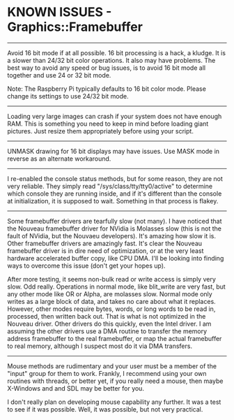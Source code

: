 # KNOWN ISSUES - Graphics::Framebuffer

-----

Avoid 16 bit mode if at all possible.  16 bit processing is a hack, a kludge.  It is a slower than 24/32 bit color operations.  It also may have problems.  The best way to avoid any speed or bug issues, is to avoid 16 bit mode all together and use 24 or 32 bit mode.

Note:  The Raspberry Pi typically defaults to 16 bit color mode.  Please change its settings to use 24/32 bit mode.

-----

Loading very large images can crash if your system does not have enough RAM.  This is something you need to keep in mind before loading giant pictures.  Just resize them appropriately before using your script.

-----

UNMASK drawing for 16 bit displays may have issues.  Use MASK mode in reverse as an alternate workaround.

-----

I re-enabled the console status methods, but for some reason, they are not very reliable.  They simply read "/sys/class/tty/tty0/active" to determine which console they are running inside, and if it's different than the console at initialization, it is supposed to wait.  Something in that process is flakey.

-----

Some framebuffer drivers are tearfully slow (not many).  I have noticed that the Nouveau framebuffer driver for NVidia is Molasses slow (this is not the fault of NVidia, but the Nouvaeu developers).  It's amazing how slow it is.  Other framebuffer drivers are amazingly fast.  It's clear the Nouveau framebuffer driver is in dire need of optimization, or at the very least hardware accelerated buffer copy, like CPU DMA.  I'll be looking into finding ways to overcome this issue (don't get your hopes up).

After more testing, it seems non-bulk read or write access is simply very slow.  Odd really.  Operations in normal mode, like blit_write are very fast, but any other mode like OR or Alpha, are molasses slow.  Normal mode only writes as a large block of data, and takes no care about what it replaces.  However, other modes require bytes, words, or long words to be read in, processed, then written back out.  That is what is not optimized in the Nouveau driver.  Other drivers do this quickly, even the Intel driver.  I am assuming the other drivers use a DMA routine to transfer the memory address framebuffer to the real framebuffer, or map the actual framebuffer to real memory, although I suspect most do it via DMA transfers.

-----

Mouse methods are rudimentary and your user must be a member of the "input" group for them to work.  Frankly, I recommend using your own routines with threads, or better yet, if you really need a mouse, then maybe X-Windows and and SDL may be better for you.

I don't really plan on developing mouse capability any further.  It was a test to see if it was possible.  Well, it was possible, but not very practical.
